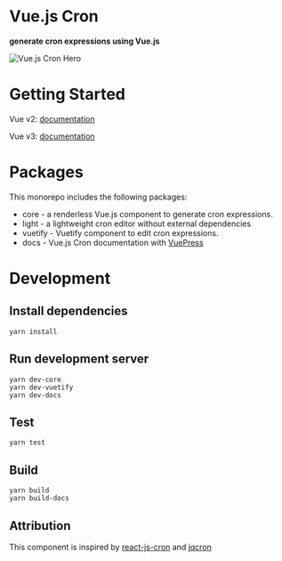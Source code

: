 # Vue.js Cron

**generate cron expressions using Vue.js**

![Vue.js Cron Hero](https://raw.githubusercontent.com/abichinger/vue-js-cron/main/assets/cron-light-hero.png)

# Getting Started

Vue v2: [documentation](https://abichinger.github.io/vue-js-cron)

Vue v3: [documentation](https://abichinger.github.io/vue-js-cron/next)

# Packages

This monorepo includes the following packages:

- core - a renderless Vue.js component to generate cron expressions.
- light - a lightweight cron editor without external dependencies
- vuetify - Vuetify component to edit cron expressions.
- docs - Vue.js Cron documentation with [VuePress](https://vuepress.vuejs.org/)

# Development

## Install dependencies
```
yarn install
```

## Run development server
```
yarn dev-core
yarn dev-vuetify
yarn dev-docs
```

## Test
```
yarn test
```

## Build
```
yarn build
yarn build-docs
```

## Attribution

This component is inspired by [react-js-cron](https://github.com/xrutayisire/react-js-cron) and [jqcron](https://github.com/arnapou/jqcron)